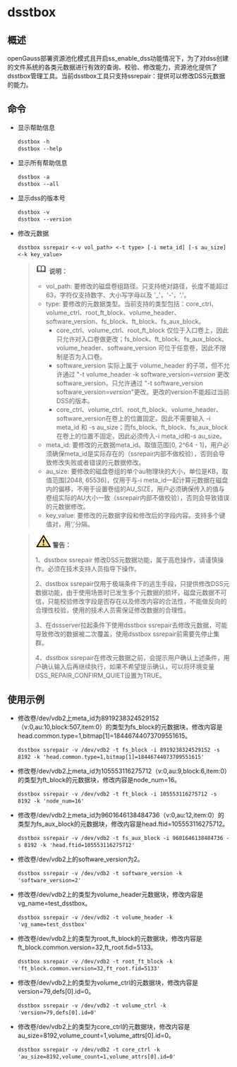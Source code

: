 # dsstbox

## 概述<a name="section1377524355216"></a>

openGauss部署资源池化模式且开启ss\_enable\_dss功能情况下，为了对dss创建的文件系统的各类元数据进行有效的查询、校验、修改能力，资源池化提供了dsstbox管理工具。当前dsstbox工具只支持ssrepair：提供可以修改DSS元数据的能力。

## 命令<a name="section161808461171"></a>

-   显示帮助信息

    ```
    dsstbox -h
    dsstbox --help
    ```

-   显示所有帮助信息

    ```
    dsstbox -a
    dsstbox --all
    ```

-   显示dss的版本号

    ```
    dsstbox -v
    dsstbox --version
    ```

-   修改元数据


    ```
    dsstbox ssrepair <-v vol_path> <-t type> [-i meta_id] [-s au_size] <-k key_value>
    ```

    >![](public_sys-resources/icon-note.png) **说明：** 
    >-   vol_path: 要修改的磁盘卷组路径。只支持绝对路径，长度不能超过63，字符仅支持数字、大小写字母以及 '_'，'-'，'.'。
    >-   type: 要修改的元数据类型。当前支持的类型包括：core_ctrl、volume_ctrl、root_ft_block、volume_header、software_version、fs_block、ft_block、fs_aux_block。
    >      - core_ctrl、volume_ctrl、root_ft_block 仅位于入口卷上，因此只允许对入口卷做更改；fs_block、ft_block、fs_aux_block、volume_header、software_version 可位于任意卷，因此不限制是否为入口卷。
    >      - software_version 实际上属于 volume_header 的子项，但不允许通过 "-t volume_header -k software_version=*version* 更改 software_version，只允许通过 "-t software_version software_version=*version*"更改。更改的version不能超过当前DSS的版本。
    >      - core_ctrl、volume_ctrl、root_ft_block、volume_header、software_version在卷上的位置固定，因此不需要输入 -i meta_id 和 -s au_size；而fs_block、ft_block、fs_aux_block在卷上的位置不固定，因此必须传入-i meta_id和-s au_size。
    >-   meta_id: 要修改的元数据meta_id。取值范围[0, 2^64 - 1]，用户必须确保meta_id是实际存在的（ssrepair内部不做校验），否则会导致修改失败或者错误的元数据修改。
    >-   au_size: 要修改的磁盘卷组的单个au物理块的大小，单位是KB，取值范围[2048, 65536]，仅用于与-i meta_id一起计算元数据在磁盘内的偏移，不用于设置卷组的AU_SIZE，用户必须确保传入的值与卷组实际的AU大小一致（ssrepair内部不做校验），否则会导致错误的元数据修改。
    >-   key_value: 要修改的元数据字段和修改后的字段内容。支持多个键值对，用','分隔。

    > <img src="public_sys-resources/icon-danger.png"> **警告：**   
    >
    >1、dsstbox ssrepair 修改DSS元数据功能，属于高危操作，请谨慎操作。必须在技术支持人员指导下操作。
    >
    >2、dsstbox ssrepair仅用于极端条件下的逃生手段，只提供修改DSS元数据功能，由于使用场景时已发生多个元数据的损坏，磁盘元数据不可信，只能校验修改字段是否存在以及修改内容的合法性，不能做反向的合理性校验，使用的技术人员需保证修改数据的合理性。
    >
    >3、在dssserver拉起条件下使用dsstbox ssrepair去修改元数据，可能导致修改的数据被二次覆盖，使用dsstbox ssrepair前需要先停止集群。
    >
    >4、dsstbox ssrepair在修改元数据之前，会提示用户确认上述条件，用户确认输入后再继续执行，如果不希望提示确认，可以将环境变量DSS_REPAIR_CONFIRM_QUIET设置为TRUE。


## 使用示例<a name="section192337387165"></a>

-   修改卷/dev/vdb2上meta_id为8919238324529152（v:0,au:10,block:507,item:0）的类型为fs_block的元数据块，修改内容是head.common.type=1,bitmap[1]=18446744073709551615。

    ```
    dsstbox ssrepair -v /dev/vdb2 -t fs_block -i 8919238324529152 -s 8192 -k 'head.common.type=1,bitmap[1]=18446744073709551615'
    ```
-   修改卷/dev/vdb2上meta_id为105553116275712（v:0,au:9,block:6,item:0）的类型为ft_block的元数据块，修改内容是node_num=16。
    ```
    dsstbox ssrepair -v /dev/vdb2 -t ft_block -i 105553116275712 -s 8192 -k 'node_num=16'
    ```
-   修改卷/dev/vdb2上meta_id为9601646138484736（v:0,au:12,item:0）的类型为fs_aux_block的元数据块，修改内容是head.ftid=105553116275712。
    ```
    dsstbox ssrepair -v /dev/vdb2 -t fs_aux_block -i 9601646138484736 -s 8192 -k 'head.ftid=105553116275712'
    ```
-   修改卷/dev/vdb2上的software_version为2。
    ```
    dsstbox ssrepair -v /dev/vdb2 -t software_version -k 'software_version=2'
    ```
-   修改卷/dev/vdb2上的类型为volume_header元数据块，修改内容是vg_name=test_dsstbox。
    ```
    dsstbox ssrepair -v /dev/vdb2 -t volume_header -k 'vg_name=test_dsstbox'
    ```
-   修改卷/dev/vdb2上的类型为root_ft_block的元数据块，修改内容是ft_block.common.version=32,ft_root.fid=5133。
    ```
    dsstbox ssrepair -v /dev/vdb2 -t root_ft_block -k 'ft_block.common.version=32,ft_root.fid=5133'
    ```
-   修改卷/dev/vdb2上的类型为volume_ctrl的元数据块，修改内容是version=79,defs[0].id=0。
    ```
    dsstbox ssrepair -v /dev/vdb2 -t volume_ctrl -k 'version=79,defs[0].id=0'
    ```
-   修改卷/dev/vdb2上的类型为core_ctrl的元数据块，修改内容是au_size=8192,volume_count=1,volume_attrs[0].id=0。
    ```
    dsstbox ssrepair -v /dev/vdb2 -t core_ctrl -k 'au_size=8192,volume_count=1,volume_attrs[0].id=0'
    ```
